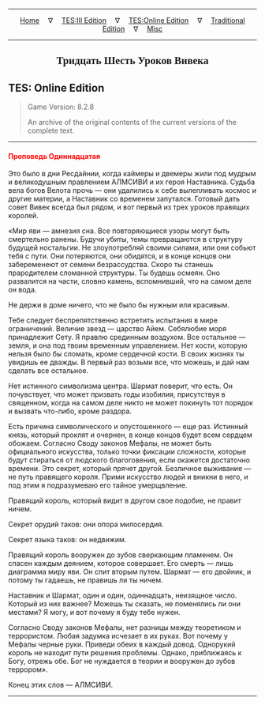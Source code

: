 
---

<!-- Jekyll Page Links -->

<center>
<a href="../../../../index.html">Home</a>
&emsp;&nabla;&emsp;
<a href="../../../index-tes3.html">TES:III Edition</a>
&emsp;&nabla;&emsp;
<a href="../../../index-teso.html">TES:Online Edition</a>
&emsp;&nabla;&emsp;
<a href="../../../index-traditional.html">Traditional Edition</a>
&emsp;&nabla;&emsp;
<a href="../../../index-misc.html">Misc</a>
</center>

<!-- Markdown Body Below: -->

---

<center>
<h2><span style="font-family:Georgia">Тридцать Шесть Уроков Вивека</span></h2>
</center>

## TES: Online Edition

> Game Version: 8.2.8
>
> An archive of the original contents of the current versions of the complete text.

---

#### <span style="color:red">Проповедь Одиннадцатая</span>

Это было в дни Ресдайнии, когда каймеры и двемеры жили под мудрым и великодушным правлением АЛМСИВИ и их героя Наставника. Судьба вела богов Велота прочь — они удалились к себе вылепливать космос и другие материи, а Наставник со временем запутался. Готовый дать совет Вивек всегда был рядом, и вот первый из трех уроков правящих королей.

«Мир яви — амнезия сна. Все повторяющиеся узоры могут быть смертельно ранены. Будучи убиты, темы превращаются в структуру будущей ностальгии. Не злоупотребляй своими силами, или они собьют тебя с пути. Они потеряются, они обидятся, и в конце концов они забеременеют от семени безрассудства. Скоро ты станешь прародителем сломанной структуры. Ты будешь осмеян. Оно развалится на части, словно камень, вспомнивший, что на самом деле он вода.

Не держи в доме ничего, что не было бы нужным или красивым.

Тебе следует беспрепятственно встретить испытания в мире ограничений. Величие звезд — царство Айем. Себялюбие моря принадлежит Сету. Я правлю срединным воздухом. Все остальное — земля, и она под твоим временным управлением. Нет кости, которую нельзя было бы сломать, кроме сердечной кости. В своих жизнях ты увидишь ее дважды. В первый раз возьми все, что можешь, и дай нам сделать все остальное.

Нет истинного символизма центра. Шармат поверит, что есть. Он почувствует, что может призвать годы изобилия, присутствуя в священном, когда на самом деле никто не может покинуть тот порядок и вызвать что-либо, кроме раздора.

Есть причина символического и опустошенного — еще раз. Истинный князь, который проклят и очернен, в конце концов будет всем сердцем обожаем. Согласно Своду законов Мефалы, не может быть официального искусства, только точки фиксации сложности, которые будут стираться от людского благоговения, если окажется достаточно времени. Это секрет, который прячет другой. Безличное выживание — не путь правящего короля. Прими искусство людей и вникни в него, и под этим я подразумеваю его тайное умерщвление.

Правящий король, который видит в другом свое подобие, не правит ничем.

Секрет орудий таков: они опора милосердия.

Секрет языка таков: он недвижим.

Правящий король вооружен до зубов сверкающим пламенем. Он спасен каждым деянием, которое совершает. Его смерть — лишь диаграмма миру яви. Он спит вторым путем. Шармат — его двойник, и потому ты гадаешь, не правишь ли ты ничем.

Наставник и Шармат, один и один, одиннадцать, неизящное число. Который из них важнее? Можешь ты сказать, не поменялись ли они местами? Я могу, и вот почему я буду тебе нужен.

Согласно Своду законов Мефалы, нет разницы между теоретиком и террористом. Любая задумка исчезает в их руках. Вот почему у Мефалы черные руки. Приведи обеих в каждый довод. Однорукий король не находит пути решения проблемы. Однако, приближаясь к Богу, отрежь обе. Бог не нуждается в теории и вооружен до зубов террором».

Конец этих слов — АЛМСИВИ.

---
